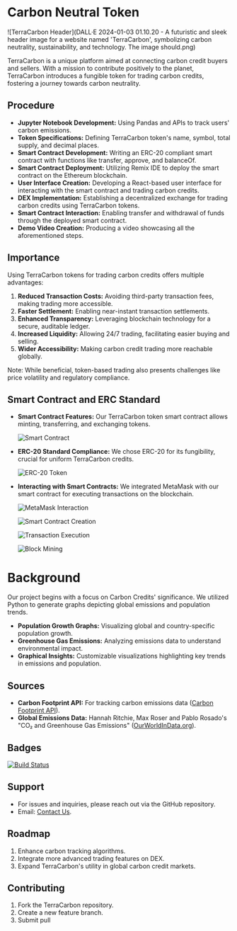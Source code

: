 # Carbon Neutral Token
![TerraCarbon Header](DALL·E 2024-01-03 01.10.20 - A futuristic and sleek header image for a website named 'TerraCarbon', symbolizing carbon neutrality, sustainability, and technology. The image should.png)

TerraCarbon is a unique platform aimed at connecting carbon credit buyers and sellers. With a mission to contribute positively to the planet, TerraCarbon introduces a fungible token for trading carbon credits, fostering a journey towards carbon neutrality.

## Procedure

- **Jupyter Notebook Development:** Using Pandas and APIs to track users' carbon emissions.
- **Token Specifications:** Defining TerraCarbon token's name, symbol, total supply, and decimal places.
- **Smart Contract Development:** Writing an ERC-20 compliant smart contract with functions like transfer, approve, and balanceOf.
- **Smart Contract Deployment:** Utilizing Remix IDE to deploy the smart contract on the Ethereum blockchain.
- **User Interface Creation:** Developing a React-based user interface for interacting with the smart contract and trading carbon credits.
- **DEX Implementation:** Establishing a decentralized exchange for trading carbon credits using TerraCarbon tokens.
- **Smart Contract Interaction:** Enabling transfer and withdrawal of funds through the deployed smart contract.
- **Demo Video Creation:** Producing a video showcasing all the aforementioned steps.

## Importance

Using TerraCarbon tokens for trading carbon credits offers multiple advantages:

1. **Reduced Transaction Costs:** Avoiding third-party transaction fees, making trading more accessible.
2. **Faster Settlement:** Enabling near-instant transaction settlements.
3. **Enhanced Transparency:** Leveraging blockchain technology for a secure, auditable ledger.
4. **Increased Liquidity:** Allowing 24/7 trading, facilitating easier buying and selling.
5. **Wider Accessibility:** Making carbon credit trading more reachable globally.

Note: While beneficial, token-based trading also presents challenges like price volatility and regulatory compliance.

## Smart Contract and ERC Standard

- **Smart Contract Features:** Our TerraCarbon token smart contract allows minting, transferring, and exchanging tokens.

  ![Smart Contract](https://github.com/reidema/Group_5_Project/assets/117589787/2eea5d3d-00f5-496c-8c68-ffd707500956)

- **ERC-20 Standard Compliance:** We chose ERC-20 for its fungibility, crucial for uniform TerraCarbon credits.

  ![ERC-20 Token](https://github.com/reidema/Group_5_Project/assets/117589787/a6114096-a464-425b-8b64-bef5cc35b2ea)

- **Interacting with Smart Contracts:** We integrated MetaMask with our smart contract for executing transactions on the blockchain.

  ![MetaMask Interaction](https://github.com/reidema/Group_5_Project/assets/117589787/7044d25d-f19a-469a-afb5-9477cb4eed77)

  ![Smart Contract Creation](https://github.com/reidema/Group_5_Project/assets/117589787/7acc6602-c628-4b7d-b84e-c5db7c754c25)

  ![Transaction Execution](https://github.com/reidema/Group_5_Project/assets/117589787/bd911a83-f3a7-42b1-bfc8-8b12292c6ad3)

  ![Block Mining](https://github.com/reidema/Group_5_Project/assets/117589787/40f803fc-770e-4f75-8b4d-85ae45013f53)

# Background

Our project begins with a focus on Carbon Credits' significance. We utilized Python to generate graphs depicting global emissions and population trends.

- **Population Growth Graphs:** Visualizing global and country-specific population growth.
- **Greenhouse Gas Emissions:** Analyzing emissions data to understand environmental impact.
- **Graphical Insights:** Customizable visualizations highlighting key trends in emissions and population.

## Sources

- **Carbon Footprint API:** For tracking carbon emissions data ([Carbon Footprint API](https://rapidapi.com/carbonandmore-carbonandmore-default/api/carbonfootprint1)).
- **Global Emissions Data:** Hannah Ritchie, Max Roser and Pablo Rosado's "CO₂ and Greenhouse Gas Emissions" ([OurWorldInData.org](https://ourworldindata.org/co2-and-greenhouse-gas-emissions)).

## Badges

[![Build Status](https://img.shields.io/badge/Build-Passing-brightgreen)](https://github.com/TerraCarbon/CarbonNeutralToken)

## Support

- For issues and inquiries, please reach out via the GitHub repository.
- Email: [Contact Us](mailto:mohjaiswal@gmail.com).

## Roadmap

1. Enhance carbon tracking algorithms.
2. Integrate more advanced trading features on DEX.
3. Expand TerraCarbon's utility in global carbon credit markets.

## Contributing

1. Fork the TerraCarbon repository.
2. Create a new feature branch.
3. Submit pull

